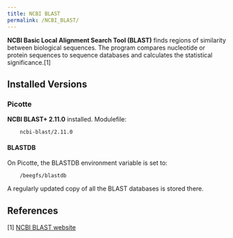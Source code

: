 ```yaml
---
title: NCBI BLAST
permalink: /NCBI_BLAST/
---
```


**NCBI Basic Local Alignment Search Tool (BLAST)** finds regions of
similarity between biological sequences. The program compares nucleotide
or protein sequences to sequence databases and calculates the
statistical significance.[1]

Installed Versions
------------------

### Picotte

**NCBI BLAST+ 2.11.0** installed. Modulefile:

`    ncbi-blast/2.11.0`

#### BLASTDB

On Picotte, the BLASTDB environment variable is set to:

`    /beegfs/blastdb`

A regularly updated copy of all the BLAST databases is stored there.

References
----------

<references/>

[1] [NCBI BLAST website](https://blast.ncbi.nlm.nih.gov/Blast.cgi)